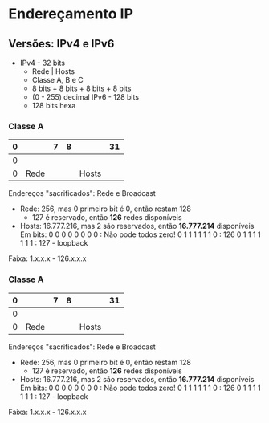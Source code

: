 # Endereçamento IP
## Versões: IPv4 e IPv6

- IPv4 - 32 bits
	- Rede | Hosts
	- Classe A, B e C
	- 8 bits + 8 bits + 8 bits + 8 bits
	- (0 - 255) decimal
IPv6 - 128 bits
	- 128 bits hexa

### Classe A

| 0 |  | 7 | 8 |  | 31
|--|--|--|--|--|--|
| 0|  |  |  |  |  |
| 0| Rede |  |  | Hosts |  |

Endereços "sacrificados": Rede e Broadcast
- Rede: 256, mas 0 primeiro bit é 0, então restam 128
	- 127 é reservado, então **126** redes disponíveis
- Hosts: 16.777.216, mas 2 são reservados, então **16.777.214** disponíveis
Em bits:
0 0 0 0 0 0 0 0 : Não pode todos zero!
0 1 1 1 1 1 1 0 : 126
0 1 1 1 1 1 1 1 : 127 - loopback

Faixa: 1.x.x.x - 126.x.x.x

### Classe A

| 0 |  | 7 | 8 |  | 31
|--|--|--|--|--|--|
| 0|  |  |  |  |  |
| 0| Rede |  |  | Hosts |  |

Endereços "sacrificados": Rede e Broadcast
- Rede: 256, mas 0 primeiro bit é 0, então restam 128
	- 127 é reservado, então **126** redes disponíveis
- Hosts: 16.777.216, mas 2 são reservados, então **16.777.214** disponíveis
Em bits:
0 0 0 0 0 0 0 0 : Não pode todos zero!
0 1 1 1 1 1 1 0 : 126
0 1 1 1 1 1 1 1 : 127 - loopback

Faixa: 1.x.x.x - 126.x.x.x
<!--stackedit_data:
eyJoaXN0b3J5IjpbLTE0NzYwNDg3NjYsLTE4NzI1OTQ5MzZdfQ
==
-->